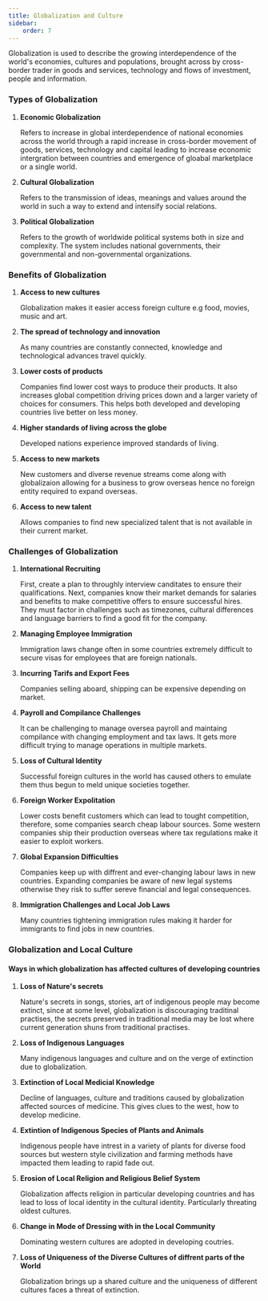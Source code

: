 ```yaml
---
title: Globalization and Culture
sidebar: 
    order: 7
---
```


Globalization is used to describe the growing interdependence of the world's 
economies, cultures and populations, brought across by cross-border trader in
goods and services, technology and flows of investment, people and information.

### Types of Globalization

1. **Economic Globalization**

    Refers to increase in global interdependence of national economies across
    the world through a rapid increase in cross-border movement of goods, services,
    technology and capital leading to increase economic intergration between
    countries and emergence of gloabal marketplace or a single world.

2. **Cultural Globalization**

    Refers to the transmission of ideas, meanings and values around the world in
    such a way to extend and intensify social relations.

3. **Political Globalization**

    Refers to the growth of worldwide political systems both in size and complexity.
    The system includes national governments, their governmental and non-governmental
    organizations.

### Benefits of Globalization

1. **Access to new cultures**

    Globalization makes it easier access foreign culture e.g food, movies, music
    and art.

2. **The spread of technology and innovation**

    As many countries are constantly connected, knowledge and technological
    advances travel quickly.

3. **Lower costs of products**

    Companies find lower cost ways to produce their products. It also increases
    global competition driving prices down and a larger variety of choices for
    consumers. This helps both developed and developing countries live better on
    less money.

4. **Higher standards of living across the globe**

    Developed nations experience improved standards of living.

5. **Access to new markets**

    New customers and diverse revenue streams come along with globalizaion
    allowing for a business to grow overseas hence no foreign entity required
    to expand overseas.

6. **Access to new talent**

    Allows companies to find new specialized talent that is not available in 
    their current market.

### Challenges of Globalization

1. **International Recruiting**

    First, create a plan to throughly interview canditates to ensure their 
    qualifications. Next, companies know their market demands for salaries and
    benefits to make competitive offers to ensure successful hires. They must
    factor in challenges such as timezones, cultural differences and language
    barriers to find a good fit for the company.

2. **Managing Employee Immigration**

    Immigration laws change often in some countries extremely difficult to secure
    visas for employees that are foreign nationals.

3. **Incurring Tarifs and Export Fees**

    Companies selling aboard, shipping can be expensive depending on market.

4. **Payroll and Compilance Challenges**

    It can be challenging to manage oversea payroll and maintaing compilance
    with changing employment and tax laws. It gets more difficult trying to manage
    operations in multiple markets.

5. **Loss of Cultural Identity**

    Successful foreign cultures in the world has caused others to emulate them
    thus begun to meld unique societies together.

6. **Foreign Worker Expolitation**

    Lower costs benefit customers which can lead to tought competition, therefore,
    some companies search cheap labour sources. Some western companies ship their
    production overseas where tax regulations make it easier to exploit workers.

7. **Global Expansion Difficulties**

    Companies keep up with diffrent and ever-changing labour laws in new countries.
    Expanding companies be aware of new legal systems otherwise they risk to
    suffer sereve financial and legal consequences.

8. **Immigration Challenges and Local Job Laws**

    Many countries tightening immigration rules making it harder for immigrants
    to find jobs in new countries.

### Globalization and Local Culture

#### Ways in which globalization has affected cultures of developing countries

1. **Loss of Nature&apos;s secrets**

    Nature&apos;s secrets in songs, stories, art of indigenous people may become
    extinct, since at some level, globalization is discouraging traditinal
    practises, the secrets preserved in traditional media may be lost where 
    current generation shuns from traditional practises.

2. **Loss of Indigenous Languages**

    Many indigenous languages and culture and on the verge of extinction due to
    globalization.

3. **Extinction of Local Medicial Knowledge**

    Decline of languages, culture and traditions caused by globalization affected
    sources of medicine. This gives clues to the west, how to develop medicine.

4. **Extintion of Indigenous Species of Plants and Animals**

    Indigenous people have intrest in a variety of plants for diverse food
    sources but western style civilization and farming methods have impacted
    them leading to rapid fade out.

5. **Erosion of Local Religion and Religious Belief System**

    Globalization affects religion in particular developing countries and has lead to
    loss of local identity in the cultural identity. Particularly threating
    oldest cultures.

6. **Change in Mode of Dressing with in the Local Community**

    Dominating western cultures are adopted in developing coutries.

7. **Loss of Uniqueness of the Diverse Cultures of diffrent parts of the World**

    Globalization brings up a shared culture and the uniqueness of different 
    cultures faces a threat of extinction.
